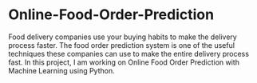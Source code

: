 # Online-Food-Order-Prediction
Food delivery companies use your buying habits to make the delivery process faster. The food order prediction system is one of the useful techniques these companies can use to make the entire delivery process fast. In this project, I am working on  Online Food Order Prediction with Machine Learning using Python.
